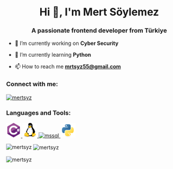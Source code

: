 <h1 align="center">Hi 👋, I'm Mert Söylemez</h1>
<h3 align="center">A passionate frontend developer from Türkiye</h3>

- 🔭 I’m currently working on **Cyber Security**

- 🌱 I’m currently learning **Python**

- 📫 How to reach me **mrtsyz55@gmail.com**

<h3 align="left">Connect with me:</h3>
<p align="left">
<a href="https://linkedin.com/in/mertsyz" target="blank"><img align="center" src="https://raw.githubusercontent.com/rahuldkjain/github-profile-readme-generator/master/src/images/icons/Social/linked-in-alt.svg" alt="mertsyz" height="30" width="40" /></a>
</p>

<h3 align="left">Languages and Tools:</h3>
<p align="left"> <a href="https://www.w3schools.com/cs/" target="_blank" rel="noreferrer"> <img src="https://raw.githubusercontent.com/devicons/devicon/master/icons/csharp/csharp-original.svg" alt="csharp" width="40" height="40"/> </a> <a href="https://www.linux.org/" target="_blank" rel="noreferrer"> <img src="https://raw.githubusercontent.com/devicons/devicon/master/icons/linux/linux-original.svg" alt="linux" width="40" height="40"/> </a> <a href="https://www.microsoft.com/en-us/sql-server" target="_blank" rel="noreferrer"> <img src="https://www.svgrepo.com/show/303229/microsoft-sql-server-logo.svg" alt="mssql" width="40" height="40"/> </a> <a href="https://www.python.org" target="_blank" rel="noreferrer"> <img src="https://raw.githubusercontent.com/devicons/devicon/master/icons/python/python-original.svg" alt="python" width="40" height="40"/> </a> </p>

<p><img align="left" src="https://github-readme-stats.vercel.app/api/top-langs?username=mertsyz&show_icons=true&locale=en&layout=compact" alt="mertsyz" /></p>

<p>&nbsp;<img align="center" src="https://github-readme-stats.vercel.app/api?username=mertsyz&show_icons=true&locale=en" alt="mertsyz" /></p>

<p><img align="center" src="https://github-readme-streak-stats.herokuapp.com/?user=mertsyz&" alt="mertsyz" /></p>
